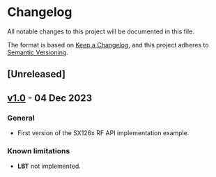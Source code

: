 # Changelog

All notable changes to this project will be documented in this file.

The format is based on [Keep a Changelog](https://keepachangelog.com/en/1.0.0/),
and this project adheres to [Semantic Versioning](https://semver.org/spec/v2.0.0.html).

## [Unreleased]

## [v1.0](https://github.com/sigfox-tech-radio/sigfox-ep-rf-api-semtech-sx126x/releases/tag/v1.0) - 04 Dec 2023

### General

* First version of the SX126x RF API implementation example.

### Known limitations

* **LBT** not implemented.
